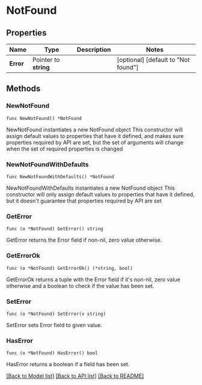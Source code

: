 # NotFound

## Properties

Name | Type | Description | Notes
------------ | ------------- | ------------- | -------------
**Error** | Pointer to **string** |  | [optional] [default to "Not found"]

## Methods

### NewNotFound

`func NewNotFound() *NotFound`

NewNotFound instantiates a new NotFound object
This constructor will assign default values to properties that have it defined,
and makes sure properties required by API are set, but the set of arguments
will change when the set of required properties is changed

### NewNotFoundWithDefaults

`func NewNotFoundWithDefaults() *NotFound`

NewNotFoundWithDefaults instantiates a new NotFound object
This constructor will only assign default values to properties that have it defined,
but it doesn't guarantee that properties required by API are set

### GetError

`func (o *NotFound) GetError() string`

GetError returns the Error field if non-nil, zero value otherwise.

### GetErrorOk

`func (o *NotFound) GetErrorOk() (*string, bool)`

GetErrorOk returns a tuple with the Error field if it's non-nil, zero value otherwise
and a boolean to check if the value has been set.

### SetError

`func (o *NotFound) SetError(v string)`

SetError sets Error field to given value.

### HasError

`func (o *NotFound) HasError() bool`

HasError returns a boolean if a field has been set.


[[Back to Model list]](../README.md#documentation-for-models) [[Back to API list]](../README.md#documentation-for-api-endpoints) [[Back to README]](../README.md)



